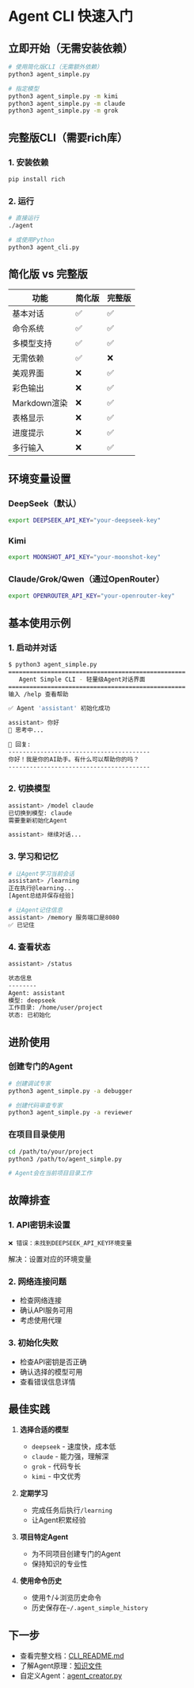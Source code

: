 # Agent CLI 快速入门

## 立即开始（无需安装依赖）

```bash
# 使用简化版CLI（无需额外依赖）
python3 agent_simple.py

# 指定模型
python3 agent_simple.py -m kimi
python3 agent_simple.py -m claude
python3 agent_simple.py -m grok
```

## 完整版CLI（需要rich库）

### 1. 安装依赖
```bash
pip install rich
```

### 2. 运行
```bash
# 直接运行
./agent

# 或使用Python
python3 agent_cli.py
```

## 简化版 vs 完整版

| 功能 | 简化版 | 完整版 |
|------|--------|--------|
| 基本对话 | ✅ | ✅ |
| 命令系统 | ✅ | ✅ |
| 多模型支持 | ✅ | ✅ |
| 无需依赖 | ✅ | ❌ |
| 美观界面 | ❌ | ✅ |
| 彩色输出 | ❌ | ✅ |
| Markdown渲染 | ❌ | ✅ |
| 表格显示 | ❌ | ✅ |
| 进度提示 | ❌ | ✅ |
| 多行输入 | ❌ | ✅ |

## 环境变量设置

### DeepSeek（默认）
```bash
export DEEPSEEK_API_KEY="your-deepseek-key"
```

### Kimi
```bash
export MOONSHOT_API_KEY="your-moonshot-key"
```

### Claude/Grok/Qwen（通过OpenRouter）
```bash
export OPENROUTER_API_KEY="your-openrouter-key"
```

## 基本使用示例

### 1. 启动并对话
```bash
$ python3 agent_simple.py
==================================================
   Agent Simple CLI - 轻量级Agent对话界面
==================================================
输入 /help 查看帮助

✅ Agent 'assistant' 初始化成功

assistant> 你好
🤔 思考中...

📝 回复:
----------------------------------------
你好！我是你的AI助手。有什么可以帮助你的吗？
----------------------------------------
```

### 2. 切换模型
```bash
assistant> /model claude
已切换到模型: claude
需要重新初始化Agent

assistant> 继续对话...
```

### 3. 学习和记忆
```bash
# 让Agent学习当前会话
assistant> /learning
正在执行@learning...
[Agent总结并保存经验]

# 让Agent记住信息
assistant> /memory 服务端口是8080
✅ 已记住
```

### 4. 查看状态
```bash
assistant> /status

状态信息
--------
Agent: assistant
模型: deepseek
工作目录: /home/user/project
状态: 已初始化
```

## 进阶使用

### 创建专门的Agent
```bash
# 创建调试专家
python3 agent_simple.py -a debugger

# 创建代码审查专家
python3 agent_simple.py -a reviewer
```

### 在项目目录使用
```bash
cd /path/to/your/project
python3 /path/to/agent_simple.py

# Agent会在当前项目目录工作
```

## 故障排查

### 1. API密钥未设置
```
❌ 错误：未找到DEEPSEEK_API_KEY环境变量
```
解决：设置对应的环境变量

### 2. 网络连接问题
- 检查网络连接
- 确认API服务可用
- 考虑使用代理

### 3. 初始化失败
- 检查API密钥是否正确
- 确认选择的模型可用
- 查看错误信息详情

## 最佳实践

1. **选择合适的模型**
   - `deepseek` - 速度快，成本低
   - `claude` - 能力强，理解深
   - `grok` - 代码专长
   - `kimi` - 中文优秀

2. **定期学习**
   - 完成任务后执行`/learning`
   - 让Agent积累经验

3. **项目特定Agent**
   - 为不同项目创建专门的Agent
   - 保持知识的专业性

4. **使用命令历史**
   - 使用↑/↓浏览历史命令
   - 历史保存在`~/.agent_simple_history`

## 下一步

- 查看完整文档：[CLI_README.md](CLI_README.md)
- 了解Agent原理：[知识文件](knowledge/)
- 自定义Agent：[agent_creator.py](agent_creator.py)